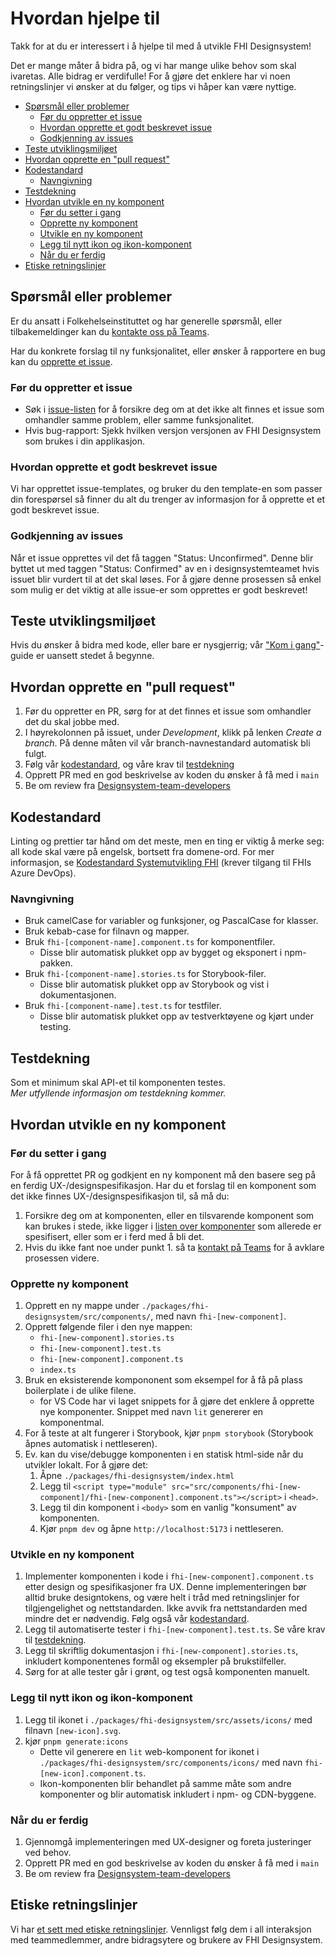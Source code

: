 # Hvordan hjelpe til <!-- omit from toc -->

Takk for at du er interessert i å hjelpe til med å utvikle FHI Designsystem!

Det er mange måter å bidra på, og vi har mange ulike behov som skal ivaretas. Alle bidrag er verdifulle! For å gjøre det enklere har vi noen retningslinjer vi ønsker at du følger, og tips vi håper kan være nyttige.

- [Spørsmål eller problemer](#spørsmål-eller-problemer)
  - [Før du oppretter et issue](#før-du-oppretter-et-issue)
  - [Hvordan opprette et godt beskrevet issue](#hvordan-opprette-et-godt-beskrevet-issue)
  - [Godkjenning av issues](#godkjenning-av-issues)
- [Teste utviklingsmiljøet](#teste-utviklingsmiljøet)
- [Hvordan opprette en "pull request"](#hvordan-opprette-en-pull-request)
- [Kodestandard](#kodestandard)
  - [Navngivning](#navngivning)
- [Testdekning](#testdekning)
- [Hvordan utvikle en ny komponent](#hvordan-utvikle-en-ny-komponent)
  - [Før du setter i gang](#før-du-setter-i-gang)
  - [Opprette ny komponent](#opprette-ny-komponent)
  - [Utvikle en ny komponent](#utvikle-en-ny-komponent)
  - [Legg til nytt ikon og ikon-komponent](#legg-til-nytt-ikon-og-ikon-komponent)
  - [Når du er ferdig](#når-du-er-ferdig)
- [Etiske retningslinjer](#etiske-retningslinjer)

## Spørsmål eller problemer

Er du ansatt i Folkehelseinstituttet og har generelle spørsmål, eller tilbakemeldinger kan du [kontakte oss på Teams](https://teams.microsoft.com/l/channel/19%3Aa0d23e5a6954497d9e378d3367e7f458%40thread.skype/General?groupId=571dd359-777d-4c02-85ea-d56854d03ef7).

Har du konkrete forslag til ny funksjonalitet, eller ønsker å rapportere en bug kan du [opprette et issue](https://github.com/FHIDev/Fhi.Designsystem/issues).

### Før du oppretter et issue

- Søk i [issue-listen](https://github.com/FHIDev/Fhi.Designsystem/issues) for å forsikre deg om at det ikke alt finnes et issue som omhandler samme problem, eller samme funksjonalitet.
- Hvis bug-rapport: Sjekk hvilken versjon versjonen av FHI Designsystem som brukes i din applikasjon.

### Hvordan opprette et godt beskrevet issue

Vi har opprettet issue-templates, og bruker du den template-en som passer din forespørsel så finner du alt du trenger av informasjon for å opprette et et godt beskrevet issue.

### Godkjenning av issues

Når et issue opprettes vil det få taggen "Status: Unconfirmed". Denne blir byttet ut med taggen "Status: Confirmed" av en i designsystemteamet hvis issuet blir vurdert til at det skal løses. For å gjøre denne prosessen så enkel som mulig er det viktig at alle issue-er som opprettes er godt beskrevet!

## Teste utviklingsmiljøet

Hvis du ønsker å bidra med kode, eller bare er nysgjerrig; vår ["Kom i gang"](./packages/fhi-designsystem/README.md#kom-i-gang)-guide er uansett stedet å begynne.

## Hvordan opprette en "pull request"

1. Før du oppretter en PR, sørg for at det finnes et issue som omhandler det du skal jobbe med.
2. I høyrekolonnen på issuet, under _Development_, klikk på lenken _Create a branch_. På denne måten vil vår branch-navnestandard automatisk bli fulgt.
3. Følg vår [kodestandard](#kodestandard), og våre krav til [testdekning](#testdekning)
4. Opprett PR med en god beskrivelse av koden du ønsker å få med i `main`
5. Be om review fra [Designsystem-team-developers](https://github.com/orgs/FHIDev/teams/designsystem-team-developers)

## Kodestandard

Linting og prettier tar hånd om det meste, men en ting er viktig å merke seg: all kode skal være på engelsk, bortsett fra domene-ord. For mer informasjon, se [Kodestandard Systemutvikling FHI](https://fhi.visualstudio.com/Fhi.Felles/_wiki/wikis/Fhi.Guidelines.Wiki/4892/kodestandard) (krever tilgang til FHIs Azure DevOps).

### Navngivning

- Bruk camelCase for variabler og funksjoner, og PascalCase for klasser.
- Bruk kebab-case for filnavn og mapper.
- Bruk `fhi-[component-name].component.ts` for komponentfiler.
  - Disse blir automatisk plukket opp av bygget og eksponert i npm-pakken.
- Bruk `fhi-[component-name].stories.ts` for Storybook-filer.
  - Disse blir automatisk plukket opp av Storybook og vist i dokumentasjonen.
- Bruk `fhi-[component-name].test.ts` for testfiler.
  - Disse blir automatisk plukket opp av testverktøyene og kjørt under testing.

## Testdekning

Som et minimum skal API-et til komponenten testes.  
_Mer utfyllende informasjon om testdekning kommer._

## Hvordan utvikle en ny komponent

### Før du setter i gang

For å få opprettet PR og godkjent en ny komponent må den basere seg på en ferdig UX-/designspesifikasjon. Har du et forslag til en komponent som det ikke finnes UX-/designspesifikasjon til, så må du:

1. Forsikre deg om at komponenten, eller en tilsvarende komponent som kan brukes i stede, ikke ligger i [listen over komponenter](https://github.com/FHIDev/Fhi.Designsystem/milestone/1) som allerede er spesifisert, eller som er i ferd med å bli det.
2. Hvis du ikke fant noe under punkt 1. så ta [kontakt på Teams](https://teams.microsoft.com/l/channel/19%3Aa0d23e5a6954497d9e378d3367e7f458%40thread.skype/General?groupId=571dd359-777d-4c02-85ea-d56854d03ef7) for å avklare prosessen videre.

### Opprette ny komponent

1. Opprett en ny mappe under `./packages/fhi-designsystem/src/components/`, med navn `fhi-[new-component]`.
2. Opprett følgende filer i den nye mappen:
   - `fhi-[new-component].stories.ts`
   - `fhi-[new-component].test.ts`
   - `fhi-[new-component].component.ts`
   - `index.ts`
3. Bruk en eksisterende kompononent som eksempel for å få på plass boilerplate i de ulike filene.
   - for VS Code har vi laget snippets for å gjøre det enklere å opprette nye komponenter. Snippet med navn `lit` genererer en komponentmal.
4. For å teste at alt fungerer i Storybook, kjør `pnpm storybook` (Storybook åpnes automatisk i nettleseren).
5. Ev. kan du vise/debugge komponenten i en statisk html-side når du utvikler lokalt. For å gjøre det:
   1. Åpne `./packages/fhi-designsystem/index.html`
   2. Legg til `<script type="module" src="src/components/fhi-[new-component]/fhi-[new-component].component.ts"></script>` i `<head>`.
   3. Legg til din komponent i `<body>` som en vanlig "konsument" av komponenten.
   4. Kjør `pnpm dev` og åpne `http://localhost:5173` i nettleseren.

### Utvikle en ny komponent

1. Implementer komponenten i kode i `fhi-[new-component].component.ts` etter design og spesifikasjoner fra UX. Denne implementeringen bør alltid bruke designtokens, og være helt i tråd med retningslinjer for tilgjengelighet og nettstandarden. Ikke avvik fra nettstandarden med mindre det er nødvendig. Følg også vår [kodestandard](#kodestandard).
2. Legg til automatiserte tester i `fhi-[new-component].test.ts`. Se våre krav til [testdekning](#testdekning).
3. Legg til skriftlig dokumentasjon i `fhi-[new-component].stories.ts`, inkludert komponentenes formål og eksempler på brukstilfeller.
4. Sørg for at alle tester går i grønt, og test også komponenten manuelt.

### Legg til nytt ikon og ikon-komponent

1. Legg til ikonet i `./packages/fhi-designsystem/src/assets/icons/` med filnavn `[new-icon].svg`.
2. kjør `pnpm generate:icons`
   - Dette vil generere en `lit` web-komponent for ikonet i `./packages/fhi-designsystem/src/components/icons/` med navn `fhi-[new-icon].component.ts`.
   - Ikon-komponenten blir behandlet på samme måte som andre komponenter og blir automatisk inkludert i npm- og CDN-byggene.

### Når du er ferdig

1. Gjennomgå implementeringen med UX-designer og foreta justeringer ved behov.
2. Opprett PR med en god beskrivelse av koden du ønsker å få med i `main`
3. Be om review fra [Designsystem-team-developers](https://github.com/orgs/FHIDev/teams/designsystem-team-developers)

## Etiske retningslinjer

Vi har [et sett med etiske retningslinjer](CODE_OF_CONDUCT.md). Vennligst følg dem i all interaksjon med teammedlemmer, andre bidragsytere og brukere av FHI Designsystem.
